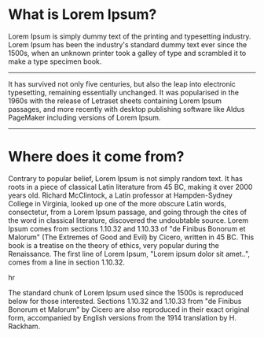 <!DOCTYPE html>
<html lang=“english”>

<h1> What is Lorem Ipsum? </h1>

<body>

Lorem Ipsum is simply dummy text of the printing and typesetting industry.
 Lorem Ipsum has been the industry's standard dummy text ever since the 1500s, when an unknown printer took a galley of type and scrambled it to make a type specimen book. 
 
 <hr>
 
 <p>

 It has survived not only five centuries, but also the leap into electronic typesetting, remaining essentially unchanged. 
 It was popularised in the 1960s with the release of Letraset sheets containing Lorem Ipsum passages, and more recently with desktop publishing software like Aldus PageMaker including versions of Lorem Ipsum.
 
</p>

 <hr>

 <h1> Where does it come from? </h1>

 <p>

 Contrary to popular belief, Lorem Ipsum is not simply random text. 
 It has roots in a piece of classical Latin literature from 45 BC, making it over 2000 years old. Richard McClintock, a Latin professor at Hampden-Sydney College in Virginia, looked up one of the more obscure Latin words, consectetur, from a Lorem Ipsum passage, and going through the cites of the word in classical literature, discovered the undoubtable source. 
 Lorem Ipsum comes from sections 1.10.32 and 1.10.33 of "de Finibus Bonorum et Malorum" (The Extremes of Good and Evil) by Cicero, written in 45 BC. 
 This book is a treatise on the theory of ethics, very popular during the Renaissance. 
 The first line of Lorem Ipsum, "Lorem ipsum dolor sit amet..", comes from a line in section 1.10.32.

 </p>

hr

 <p>

 The standard chunk of Lorem Ipsum used since the 1500s is reproduced below for those interested. 
 Sections 1.10.32 and 1.10.33 from "de Finibus Bonorum et Malorum" by Cicero are also reproduced in their exact original form, accompanied by English versions from the 1914 translation by H. Rackham.

 </p>

 </body>
